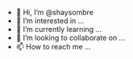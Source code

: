 - 👋 Hi, I’m @shaysombre
- 👀 I’m interested in ...
- 🌱 I’m currently learning ...
- 💞️ I’m looking to collaborate on ...
- 📫 How to reach me ...

<!---
shaysombre/shaysombre is a ✨ special ✨ repository because its `README.md` (this file) appears on your GitHub profile.
You can click the Preview link to take a look at your changes.
--->
